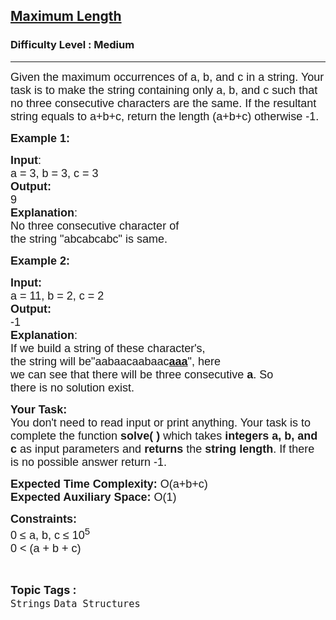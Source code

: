 <h2><a href="https://www.geeksforgeeks.org/problems/maximum-length--170647/1?page=3&category=Strings&difficulty=Medium&sortBy=submissions">Maximum Length</a></h2><h3>Difficulty Level : Medium</h3><hr><div class="problems_problem_content__Xm_eO"><p><span style="font-size: 13.5pt;"><span style="font-family: Arial;">Given the maximum occurrences of a, b, and c in a string. Your task is to make the string containing only a, b, and c such that no three consecutive characters are the same. If the resultant string equals to a+b+c, return the length (a+b+c) otherwise -1.</span></span></p>
<p><strong><span style="font-size: 13.5pt;"><span style="font-family: Arial;">Example 1:</span></span></strong></p>
<pre><span style="font-size: 13.5pt;"><span style="font-family: Arial;"><strong>Input</strong></span></span><span style="font-size: 13.5pt;"><span style="font-family: Arial;">:</span></span><span style="font-size: 13.5pt;"><span style="font-family: Arial;">
a = 3, b = 3, c = 3</span></span><span style="font-size: 13.5pt;"><span style="font-family: Arial;"><strong>
Output:</strong></span></span><span style="font-size: 13.5pt;"><span style="font-family: Arial;"> </span></span><span style="font-size: 13.5pt;"><span style="font-family: Arial;">
9</span></span><span style="font-size: 13.5pt;"><span style="font-family: Arial;"><strong>
Explanation</strong></span></span><span style="font-size: 13.5pt;"><span style="font-family: Arial;">: </span></span><span style="font-size: 13.5pt;"><span style="font-family: Arial;">
No three consecutive character of</span></span><span style="font-size: 13.5pt;"><span style="font-family: Arial;">
the string "abcabcabc" is same.</span></span></pre>
<p><span style="font-size: 13.5pt;"><span style="font-family: Arial;"><strong>Example 2:</strong></span></span></p>
<pre><span style="font-size: 13.5pt;"><span style="font-family: Arial;"><strong>Input:</strong></span></span><span style="font-size: 13.5pt;"><span style="font-family: Arial;">
a = 11, b = 2, c = 2</span></span><span style="font-size: 13.5pt;"><span style="font-family: Arial;"><strong>
Output: </strong></span></span><span style="font-size: 13.5pt;"><span style="font-family: Arial;">
-1</span></span><span style="font-size: 13.5pt;"><span style="font-family: Arial;"><strong>
Explanation</strong></span></span><span style="font-size: 13.5pt;"><span style="font-family: Arial;">: </span></span><span style="font-size: 13.5pt;"><span style="font-family: Arial;">
If we build a string of these character's,</span></span><span style="font-size: 13.5pt;"><span style="font-family: Arial;">
the string will be"aabaacaabaac<u><strong>aaa</strong></u>", here
we can see that there will be three consecutive <strong>a</strong>. So
there </span></span><span style="font-size: 13.5pt;"><span style="font-family: Arial;">is no solution exist.</span></span></pre>
<p><span style="font-size: 13.5pt;"><span style="font-family: Arial;"><strong>Your Task:&nbsp;&nbsp;</strong></span></span><br><span style="font-size: 13.5pt;"><span style="font-family: Arial;">You don't need to read input or print anything. Your task is to complete the function </span></span><span style="font-size: 13.5pt;"><span style="font-family: Arial;"><strong>solve( )</strong></span></span><span style="font-size: 13.5pt;"><span style="font-family: Arial;"> which takes </span></span><span style="font-size: 13.5pt;"><span style="font-family: Arial;"><strong>integers a, b, and c</strong></span></span><span style="font-size: 13.5pt;"><span style="font-family: Arial;"> as input parameters and <strong>returns </strong>the <strong>string length</strong>. If there is no possible answer return -1.</span></span></p>
<p><span style="font-size: 13.5pt;"><span style="font-family: Arial;"><strong>Expected Time Complexity:</strong></span></span><span style="font-size: 13.5pt;"><span style="font-family: Arial;"> O(a+b+c)</span></span><br><span style="font-size: 13.5pt;"><span style="font-family: Arial;"><strong>Expected Auxiliary Space:</strong></span></span><span style="font-size: 13.5pt;"><span style="font-family: Arial;"> O(1)</span></span></p>
<p><span style="font-size: 13.5pt;"><span style="font-family: Arial;"><strong>Constraints:</strong></span></span><br><span style="font-size: 13.5pt;"><span style="font-family: Arial;">0 ≤ a, b, c ≤ 10</span></span><span style="font-size: 13.5pt;"><span style="font-family: Arial;"><sup>5</sup></span></span><br><span style="font-size: 13.5pt;"><span style="font-family: Arial;">0 &lt; (a + b + c)&nbsp;</span></span></p></div><br><p><span style=font-size:18px><strong>Topic Tags : </strong><br><code>Strings</code>&nbsp;<code>Data Structures</code>&nbsp;